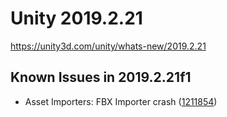 # Unity 2019.2.21

https://unity3d.com/unity/whats-new/2019.2.21

## Known Issues in 2019.2.21f1



*   Asset Importers: FBX Importer crash ([1211854](https://issuetracker.unity3d.com/issues/fbx-importer-crash))